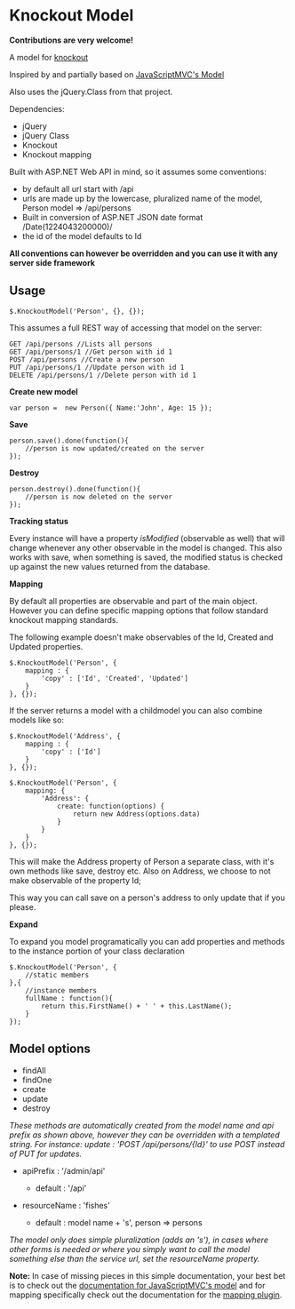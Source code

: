 Knockout Model
==============

**Contributions are very welcome!**

A model for [knockout](https://github.com/SteveSanderson/knockout)

Inspired by and partially based on [JavaScriptMVC's Model](http://javascriptmvc.com/docs.html#!jQuery.Model)

Also uses the jQuery.Class from that project. 

Dependencies:

- jQuery
- jQuery Class
- Knockout
- Knockout mapping


Built with ASP.NET Web API in mind, so it assumes some conventions:

- by default all url start with /api
- urls are made up by the lowercase, pluralized name of the model, Person model => /api/persons
- Built in conversion of ASP.NET JSON date format  \/Date(1224043200000)\/ 
- the id of the model defaults to Id


**All conventions can however be overridden and you can use it with any server side framework**



Usage
-----

	$.KnockoutModel('Person', {}, {});

This assumes a full REST way of accessing that model on the server:

	GET /api/persons //Lists all persons
	GET /api/persons/1 //Get person with id 1
	POST /api/persons //Create a new person
	PUT /api/persons/1 //Update person with id 1
	DELETE /api/persons/1 //Delete person with id 1


**Create new model**

	var person =  new Person({ Name:'John', Age: 15 });

**Save**

	person.save().done(function(){
		//person is now updated/created on the server
	});

**Destroy**

	person.destroy().done(function(){
		//person is now deleted on the server
	});

**Tracking status**

Every instance will have a property *isModified* (observable as well) that will change whenever any other observable in the model is changed. This also works with save, when something is saved, the modified status is checked up against the new values returned from the database.


**Mapping**

By default all properties are observable and part of the main object. However you can define specific mapping options that follow standard knockout mapping standards. 

The following example doesn't make observables of the Id, Created and Updated properties.

	$.KnockoutModel('Person', {
	    mapping : {
	        'copy' : ['Id', 'Created', 'Updated']
	    }
	}, {});

If the server returns a model with a childmodel you can also combine models like so:

	$.KnockoutModel('Address', {
		mapping : {
			'copy' : ['Id'] 
		}
	}, {});

	$.KnockoutModel('Person', {
		mapping: {
			'Address': {
				create: function(options) {
					return new Address(options.data)
				}
			}
		}
	}, {});	

This will make the Address property of Person a separate class, with it's own methods like save, destroy etc. Also on Address, we choose to not make observable of the property Id;

This way you can call save on a person's address to only update that if you please.

**Expand**

To expand you model programatically you can add properties and methods to the instance portion of your class declaration

	$.KnockoutModel('Person', {
		//static members
	},{
		//instance members
		fullName : function(){
			return this.FirstName() + ' ' + this.LastName();
		}
	});
	


Model options
-------------

- findAll
- findOne
- create
- update
- destroy

*These methods are automatically created from the model name and api prefix as shown above, however they can be overridden with a templated string. For instance: update : 'POST /api/persons/{Id}' to use POST instead of PUT for updates.*

- apiPrefix : '/admin/api'
	- default : '/api'


- resourceName : 'fishes'
	- default : model name + 's', person => persons

*The model only does simple pluralization (adds an 's'), in cases where other forms is needed or where you simply want to call the model something else than the service url, set the resourceName property.*




**Note:** In case of missing pieces in this simple documentation, your best bet is to check out the [documentation for JavaScriptMVC's model](http://javascriptmvc.com/docs.html#!jQuery.Model) and for mapping specifically check out the documentation for the [mapping plugin](http://knockoutjs.com/documentation/plugins-mapping.html).